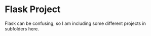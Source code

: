 # Flask Project

Flask can be confusing, so I am including some different projects in subfolders here.
